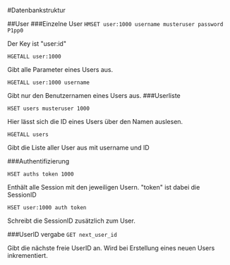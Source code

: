 #Datenbankstruktur


##User
###Einzelne User
`HMSET user:1000 username musteruser password P1pp0`

Der Key ist "user:id"

`HGETALL user:1000`

Gibt alle Parameter eines Users aus.

`HGETALL user:1000 username`

Gibt nur den Benutzernamen eines Users aus.
###Userliste

`HSET users musteruser 1000 `

Hier lässt sich die ID eines Users über den Namen auslesen.

`HGETALL users`

Gibt die Liste aller User aus mit username und ID

###Authentifizierung

`HSET auths token 1000`

Enthält alle Session mit den jeweiligen Usern. "token" ist dabei die SessionID

`HSET user:1000 auth token`

Schreibt die SessionID zusätzlich zum User.

###UserID vergabe
`GET next_user_id`

Gibt die nächste freie UserID an. Wird bei Erstellung eines neuen Users inkrementiert.

